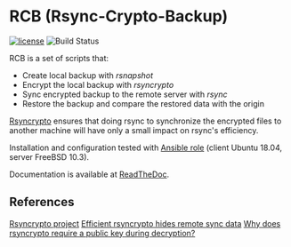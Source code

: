 RCB (Rsync-Crypto-Backup)
=========================
[![license](https://img.shields.io/badge/license-BSD-red.svg)](https://www.freebsd.org/doc/en/articles/bsdl-gpl/article.html) ![Build Status](https://readthedocs.org/projects/rcb/badge/?version=latest)

RCB is a set of scripts that:

* Create local backup with *rsnapshot*
* Encrypt the local backup with *rsyncrypto*
* Sync encrypted backup to the remote server with *rsync*
* Restore the backup and compare the restored data with the origin

[Rsyncrypto](http://rsyncrypto.lingnu.com/) ensures that doing rsync to synchronize the encrypted files
to another machine will have only a small impact on rsync's efficiency.

Installation and configuration tested with [Ansible role](https://galaxy.ansible.com/vbotka/rcb/) (client Ubuntu 18.04, server FreeBSD 10.3).

Documentation is available at [ReadTheDoc](http://rcb.readthedocs.io/).

References
----------
[Rsyncrypto project](https://sourceforge.net/projects/rsyncrypto/)
[Efficient rsyncrypto hides remote sync data](https://www.linux.com/news/efficient-rsyncrypto-hides-remote-sync-data)
[Why does rsyncrypto require a public key during decryption?](https://crypto.stackexchange.com/questions/26301/why-does-rsyncrypto-require-a-public-key-during-decryption)
